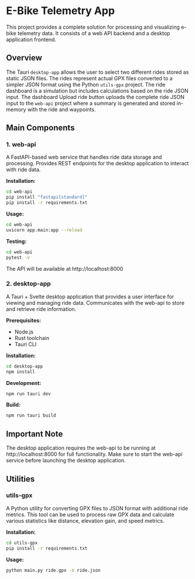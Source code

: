 # E-Bike Telemetry App
This project provides a complete solution for processing and visualizing e-bike telemetry data. It consists of a web API backend and a desktop application frontend.

## Overview
The Tauri `desktop-app` allows the user to select two different rides stored as static JSON files.  The rides represent actual GPX files converted to a simpler JSON format using the Python `utils-gpx` project.  The ride dashboard is a simulation but includes calculations based on the ride JSON input.  The dashboard Upload ride button uploads the complete ride JSON input to the `web-api` project where a summary is generated and stored in-memory with the ride and waypoints.

## Main Components

### 1. web-api
A FastAPI-based web service that handles ride data storage and processing. Provides REST endpoints for the desktop application to interact with ride data.

**Installation:**
```bash
cd web-api
pip install "fastapi[standard]"
pip install -r requirements.txt
```

**Usage:**
```bash
cd web-api
uvicorn app.main:app --reload
```

**Testing:**
```bash
cd web-api
pytest -v
```

The API will be available at http://localhost:8000

### 2. desktop-app
A Tauri + Svelte desktop application that provides a user interface for viewing and managing ride data. Communicates with the web-api to store and retrieve ride information.

**Prerequisites:**
- Node.js
- Rust toolchain
- Tauri CLI

**Installation:**
```bash
cd desktop-app
npm install
```

**Development:**
```bash
npm run tauri dev
```

**Build:**
```bash
npm run tauri build
```

## Important Note
The desktop application requires the web-api to be running at http://localhost:8000 for full functionality. Make sure to start the web-api service before launching the desktop application.

## Utilities

### utils-gpx
A Python utility for converting GPX files to JSON format with additional ride metrics. This tool can be used to process raw GPX data and calculate various statistics like distance, elevation gain, and speed metrics.

**Installation:**
```bash
cd utils-gpx
pip install -r requirements.txt
```

**Usage:**
```bash
python main.py ride.gpx -o ride.json
```
